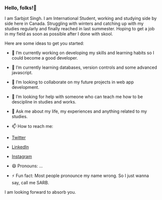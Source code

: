 ### Hello, folks!👋

I am Sarbjot Singh. I am International Student, working and studying side by side here in Canada. Struggling with winters and catching up with my studies regularly and finally reached in last summester.
Hoping to get a job in my field as soon as possible after I done with skool.



Here are some ideas to get you started:

- 🔭 I’m currently working on developing my skills and learning habits so I could become a good developer.
- 🌱 I’m currently learning databases, version controls and some advanced javascript.
- 👯 I’m looking to collaborate on my future projects in web app development.
- 🤔 I’m looking for help with someone who can teach me how to be descipline in studies and works.
- 💬 Ask me about my life, my experiences and anything related to my studies.

- 📫 How to reach me:
- [Twitter](https://twitter.com/sarb_mann8) 
- [LinkedIn](https://www.linkedin.com/in/sarbjot-singh-8050a7222/) 
- [Instagram](https://www.instagram.com/sarbmann8/) 

- 😄 Pronouns: ...
- ⚡ Fun fact: Most people pronounce my name wrong. So I just wanna say, call me SARB.

I am looking forward to absorb you.
<!--
**Sarbjotsinghm/Sarbjotsinghm** is a ✨ _special_ ✨ repository because its `README.md` (this file) appears on your GitHub profile.


Here are some ideas to get you started:

- 🔭 I’m currently working on developing my skills and learning habits so I could become a good developer.
- 🌱 I’m currently learning databases, version controls and some advanced javascript.
- 👯 I’m looking to collaborate on my future projects in web app development.
- 🤔 I’m looking for help with someone who can teach me how to be descipline in studies and works.
- 💬 Ask me about my life, my experiences and anything related to my studies.

- 📫 How to reach me:
- [Twitter](https://twitter.com/sarb_mann8) 
- [LinkedIn](https://www.linkedin.com/in/sarbjot-singh-8050a7222/) 
- [Instagram](https://www.instagram.com/sarbmann8/) 

- 😄 Pronouns: ...
- ⚡ Fun fact: Most people pronounce my name wrong. So I just wanna say, call me SARB.

